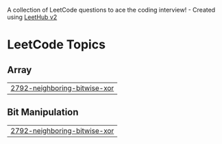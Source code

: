 A collection of LeetCode questions to ace the coding interview! - Created using [LeetHub v2](https://github.com/arunbhardwaj/LeetHub-2.0)
<!---LeetCode Topics Start-->
# LeetCode Topics
## Array
|  |
| ------- |
| [2792-neighboring-bitwise-xor](https://github.com/nikhil31082005/Leetcode/tree/master/2792-neighboring-bitwise-xor) |
## Bit Manipulation
|  |
| ------- |
| [2792-neighboring-bitwise-xor](https://github.com/nikhil31082005/Leetcode/tree/master/2792-neighboring-bitwise-xor) |
<!---LeetCode Topics End-->